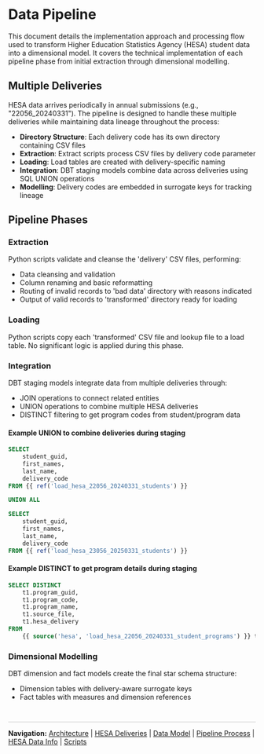 # Data Pipeline
This document details the implementation approach and processing flow used to transform Higher Education Statistics Agency (HESA) student data into a dimensional model. It covers the technical implementation of each pipeline phase from initial extraction through dimensional modelling.


## Multiple Deliveries
HESA data arrives periodically in annual submissions (e.g., "22056_20240331"). The pipeline is designed to handle these multiple deliveries while maintaining data lineage throughout the process:

- **Directory Structure**: Each delivery code has its own directory containing CSV files
- **Extraction**: Extract scripts process CSV files by delivery code parameter
- **Loading**: Load tables are created with delivery-specific naming
- **Integration**: DBT staging models combine data across deliveries using SQL UNION operations
- **Modelling**: Delivery codes are embedded in surrogate keys for tracking lineage


## Pipeline Phases
### Extraction
Python scripts validate and cleanse the 'delivery' CSV files, performing:
- Data cleansing and validation
- Column renaming and basic reformatting
- Routing of invalid records to 'bad data' directory with reasons indicated
- Output of valid records to 'transformed' directory ready for loading

### Loading
Python scripts copy each 'transformed' CSV file and lookup file to a load table. 
No significant logic is applied during this phase.

### Integration
DBT staging models integrate data from multiple deliveries through:
- JOIN operations to connect related entities
- UNION operations to combine multiple HESA deliveries
- DISTINCT filtering to get program codes from student/program data
#### Example UNION to combine deliveries during staging
```sql
SELECT 
    student_guid, 
    first_names,
    last_name,
    delivery_code
FROM {{ ref('load_hesa_22056_20240331_students') }}

UNION ALL

SELECT 
    student_guid, 
    first_names,
    last_name,
    delivery_code
FROM {{ ref('load_hesa_23056_20250331_students') }}
```

#### Example DISTINCT to get program details during staging
```sql
SELECT DISTINCT 
    t1.program_guid, 
    t1.program_code, 
    t1.program_name, 
    t1.source_file, 
    t1.hesa_delivery
FROM 
    {{ source('hesa', 'load_hesa_22056_20240331_student_programs') }} t1
```

### Dimensional Modelling
DBT dimension and fact models create the final star schema structure:
- Dimension tables with delivery-aware surrogate keys
- Fact tables with measures and dimension references


<div style="margin: 3em 0 1em 0; border-top: 1px solid #ccc; padding-top: 1em;">
  <strong>Navigation:</strong>
  <a href="architecture.md">Architecture</a> |
  <a href="data-deliveries.md">HESA Deliveries</a> |
  <a href="data-model.md">Data Model</a> |
  <a href="pipeline-process.md">Pipeline Process</a> |
  <a href="hesa-data-info.md">HESA Data Info</a> |
  <a href="scripts.md">Scripts</a>
</div>